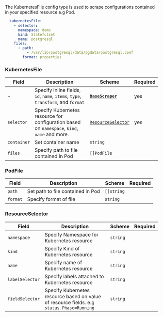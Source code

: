 The KubernetesFile config type is used to scrape configurations contained in your specified resource e.g Pod.

```yaml
  kubernetesFile:
    - selector:
      namespace: demo
      kind: Statefulset
      name: postgresql
    files:
      - path:
          - /var/lib/postgresql/data/pgdata/postgresql.conf
        format: properties
```

### KubernetesFile

| Field       | Description                                                                                  | Scheme                                     | Required |
| ----------- | -------------------------------------------------------------------------------------------- | ------------------------------------------ | -------- |
| -           | Specify inline fields, `id`, `name`, `items`, `type`, `transform`, and `format`              | [**`BaseScraper`**](./base.md#basescraper) | yes      |
| `selector`  | Specify Kubernetes resource for configuration based on `namespace`, `kind`, `name` and more. | [`ResourceSelector`](./resourceselector)   | yes      |
| `container` | Set container name                                                                           | `string`                                   |          |
| `files`     | Specify path to file contained in Pod                                                        | `[]PodFile`                                |          |

### PodFile

| Field    | Description                       | Scheme     | Required |
| -------- | --------------------------------- | ---------- | -------- |
| `path`   | Set path to file contained in Pod | `[]string` |          |
| `format` | Specify format of file            | `string`   |          |

### ResourceSelector

| Field           | Description                                                                               | Scheme   | Required |
| --------------- | ----------------------------------------------------------------------------------------- | -------- | -------- |
| `namespace`     | Specify Namespace for Kubernetes resource                                                 | `string` |          |
| `kind`          | Specify Kind of Kubernetes resource                                                       | `string` |          |
| `name`          | Specify name of Kubernetes resource                                                       | `string` |          |
| `labelSelector` | Specify labels attached to Kubernetes resource                                            | `string` |          |
| `fieldSelector` | Specify Kubernetes resource based on value of resource fields. e.g `status.Phase=Running` | `string` |          |
